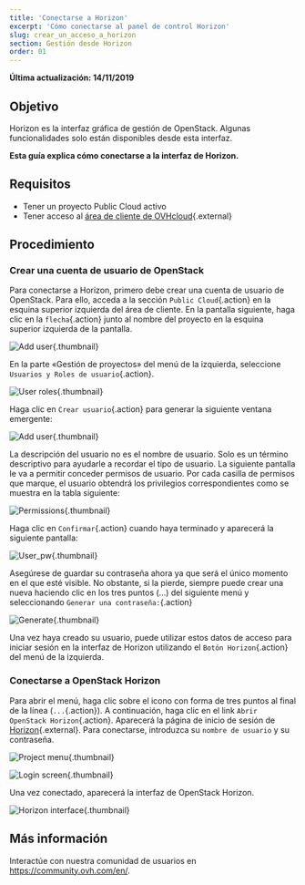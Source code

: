 ```yaml
---
title: 'Conectarse a Horizon'
excerpt: 'Cómo conectarse al panel de control Horizon'
slug: crear_un_acceso_a_horizon
section: Gestión desde Horizon
order: 01
---
```


**Última actualización: 14/11/2019**

## Objetivo

Horizon es la interfaz gráfica de gestión de OpenStack. Algunas funcionalidades solo están disponibles desde esta interfaz.

**Esta guía explica cómo conectarse a la interfaz de Horizon.**


## Requisitos

- Tener un proyecto Public Cloud activo
- Tener acceso al [área de cliente de OVHcloud](https://ovh.com/auth/?action=gotomanager){.external}

## Procedimiento

### Crear una cuenta de usuario de OpenStack

Para conectarse a Horizon, primero debe crear una cuenta de usuario de OpenStack. Para ello, acceda a la sección `Public Cloud`{.action} en la esquina superior izquierda del área de cliente. En la pantalla siguiente, haga clic en la `flecha`{.action} junto al nombre del proyecto en la esquina superior izquierda de la pantalla.

![Add user](images/select_project.png){.thumbnail}

En la parte «Gestión de proyectos» del menú de la izquierda, seleccione `Usuarios y Roles de usuario`{.action}.

![User roles](images/users_roles.png){.thumbnail}

Haga clic en `Crear usuario`{.action} para generar la siguiente ventana emergente:

![Add user](images/adduser.png){.thumbnail}

La descripción del usuario no es el nombre de usuario. Solo es un término descriptivo para ayudarle a recordar el tipo de usuario. La siguiente pantalla le va a permitir conceder permisos de usuario. Por cada casilla de permisos que marque, el usuario obtendrá los privilegios correspondientes como se muestra en la tabla siguiente:

![Permissions](images/permissions.png){.thumbnail}

Haga clic en `Confirmar`{.action} cuando haya terminado y aparecerá la siguiente pantalla:

![User_pw](images/user_pw.png){.thumbnail}

Asegúrese de guardar su contraseña ahora ya que será el único momento en el que esté visible. No obstante, si la pierde, siempre puede crear una nueva haciendo clic en los tres puntos (...) del siguiente menú y seleccionando `Generar una contraseña:`{.action}

![Generate](images/generatepw.png){.thumbnail}

Una vez haya creado su usuario, puede utilizar estos datos de acceso para iniciar sesión en la interfaz de Horizon utilizando el `Botón Horizon`{.action} del menú de la izquierda.

### Conectarse a OpenStack Horizon

Para abrir el menú, haga clic sobre el icono con forma de tres puntos al final de la línea (`...`{.action}). A continuación, haga clic en el link `Abrir OpenStack Horizon`{.action}. Aparecerá la página de inicio de sesión de [Horizon](https://horizon.cloud.ovh.net/auth/login/){.external}. Para conectarse, introduzca su `nombre de usuario` y su contraseña.

![Project menu](images/3_H_open_menu.png){.thumbnail}

![Login screen](images/4_H_login_window.png){.thumbnail}

Una vez conectado, aparecerá la interfaz de OpenStack Horizon.

![Horizon interface](images/5_H_view.png){.thumbnail}


## Más información

Interactúe con nuestra comunidad de usuarios en <https://community.ovh.com/en/>.
